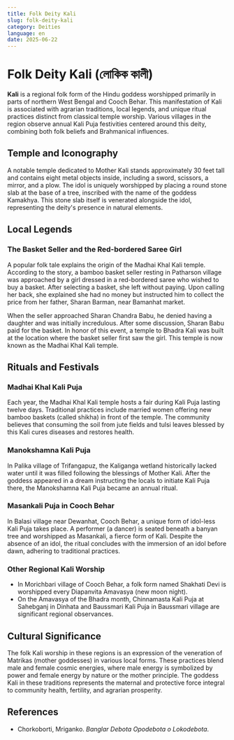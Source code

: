 ```yaml
---
title: Folk Deity Kali
slug: folk-deity-kali
category: Deities
language: en
date: 2025-06-22
---
```



# Folk Deity Kali (লোকিক কালী)

**Kali** is a regional folk form of the Hindu goddess worshipped primarily in parts of northern West Bengal and Cooch Behar. This manifestation of Kali is associated with agrarian traditions, local legends, and unique ritual practices distinct from classical temple worship. Various villages in the region observe annual Kali Puja festivities centered around this deity, combining both folk beliefs and Brahmanical influences.

## Temple and Iconography

A notable temple dedicated to Mother Kali stands approximately 30 feet tall and contains eight metal objects inside, including a sword, scissors, a mirror, and a plow. The idol is uniquely worshipped by placing a round stone slab at the base of a tree, inscribed with the name of the goddess Kamakhya. This stone slab itself is venerated alongside the idol, representing the deity's presence in natural elements.

## Local Legends

### The Basket Seller and the Red-bordered Saree Girl

A popular folk tale explains the origin of the Madhai Khal Kali temple. According to the story, a bamboo basket seller resting in Patharson village was approached by a girl dressed in a red-bordered saree who wished to buy a basket. After selecting a basket, she left without paying. Upon calling her back, she explained she had no money but instructed him to collect the price from her father, Sharan Barman, near Bamanhat market.

When the seller approached Sharan Chandra Babu, he denied having a daughter and was initially incredulous. After some discussion, Sharan Babu paid for the basket. In honor of this event, a temple to Bhadra Kali was built at the location where the basket seller first saw the girl. This temple is now known as the Madhai Khal Kali temple.

## Rituals and Festivals

### Madhai Khal Kali Puja

Each year, the Madhai Khal Kali temple hosts a fair during Kali Puja lasting twelve days. Traditional practices include married women offering new bamboo baskets (called shikha) in front of the temple. The community believes that consuming the soil from jute fields and tulsi leaves blessed by this Kali cures diseases and restores health.

### Manokshamna Kali Puja

In Palika village of Trifangapuz, the Kaliganga wetland historically lacked water until it was filled following the blessings of Mother Kali. After the goddess appeared in a dream instructing the locals to initiate Kali Puja there, the Manokshamna Kali Puja became an annual ritual.

### Masankali Puja in Cooch Behar

In Balasi village near Dewanhat, Cooch Behar, a unique form of idol-less Kali Puja takes place. A performer (a dancer) is seated beneath a banyan tree and worshipped as Masankali, a fierce form of Kali. Despite the absence of an idol, the ritual concludes with the immersion of an idol before dawn, adhering to traditional practices.

### Other Regional Kali Worship

* In Morichbari village of Cooch Behar, a folk form named Shakhati Devi is worshipped every Diapanvita Amavasya (new moon night).
* On the Amavasya of the Bhadra month, Chinnamasta Kali Puja at Sahebganj in Dinhata and Baussmari Kali Puja in Baussmari village are significant regional observances.

## Cultural Significance

The folk Kali worship in these regions is an expression of the veneration of Matrikas (mother goddesses) in various local forms. These practices blend male and female cosmic energies, where male energy is symbolized by power and female energy by nature or the mother principle. The goddess Kali in these traditions represents the maternal and protective force integral to community health, fertility, and agrarian prosperity.

## References

* Chorkoborti, Mriganko. *Banglar Debota Opodebota o Lokodebota*.